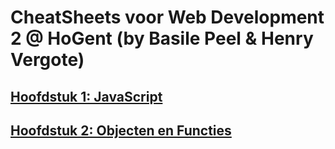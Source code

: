 # CheatSheets voor Web Development 2 @ HoGent (by Basile Peel & Henry Vergote)
## [Hoofdstuk 1: JavaScript](Hoofdstuk_1.md)
## [Hoofdstuk 2: Objecten en Functies](hoofdstuk_2.md)
